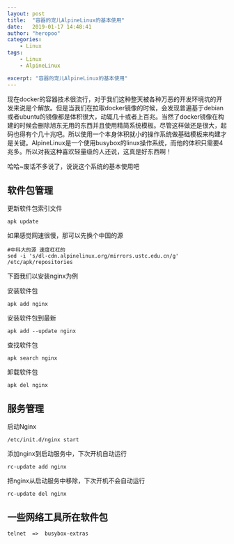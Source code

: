 ```yaml
---
layout: post
title:  "容器的宠儿AlpineLinux的基本使用"
date:   2019-01-17 14:48:41
author: "heropoo"
categories: 
    - Linux
tags: 
    - Linux
    - AlpineLinux

excerpt: "容器的宠儿AlpineLinux的基本使用"
---
```

现在docker的容器技术很流行，对于我们这种整天被各种万恶的开发环境坑的开发来说是个解放。但是当我们在拉取docker镜像的时候，会发现普遍基于debian或者ubuntu的镜像都是体积很大，动辄几十或者上百兆。当然了docker镜像在构建的时候会删除旭东无用的东西并且使用精简系统模板。尽管这样做还是很大，起码也得有个几十兆吧。所以使用一个本身体积就小的操作系统做基础模板来构建才是关键。AlpineLinux是一个使用busybox的linux操作系统，而他的体积只需要4兆多。所以对我这种喜欢轻量级的人还说，这真是好东西啊！

哈哈~废话不多说了，说说这个系统的基本使用吧

## 软件包管理

更新软件包索引文件
```
apk update
```

如果感觉网速很慢，那可以先换个中国的源
```
#中科大的源 速度杠杠的
sed -i 's/dl-cdn.alpinelinux.org/mirrors.ustc.edu.cn/g' /etc/apk/repositories
```

下面我们以安装nginx为例

安装软件包
```
apk add nginx
```

安装软件包到最新
```
apk add --update nginx
```

查找软件包
```
apk search nginx 
```

卸载软件包
```
apk del nginx
```

## 服务管理

启动Nginx
```
/etc/init.d/nginx start
```

添加nginx到启动服务中，下次开机自动运行
```
rc-update add nginx
```

把nginx从启动服务中移除，下次开机不会自动运行
```
rc-update del nginx
```

## 一些网络工具所在软件包
```
telnet  =>  busybox-extras
```  